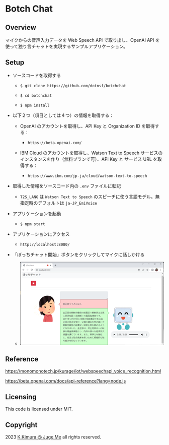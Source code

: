 # Botch Chat


## Overview

マイクからの音声入力データを Web Speech API で取り出し、OpenAI API を使って独り言チャットを実現するサンプルアプリケーション。


## Setup

- ソースコードを取得する

  - `$ git clone https://github.com/dotnsf/botchchat`
  
  - `$ cd botchchat`

  - `$ npm install` 

- 以下２つ（項目としては４つ）の情報を取得する：

  - OpenAI のアカウントを取得し、API Key と Organization ID を取得する：

    - `https://beta.openai.com/`

  - IBM Cloud のアカウントを取得し、Watson Text to Speech サービスのインスタンスを作り（無料プランで可）、API Key と サービス URL を取得する：

    - `https://www.ibm.com/jp-ja/cloud/watson-text-to-speech`

- 取得した情報をソースコード内の `.env` ファイルに転記

  - `T2S_LANG` は `Watson Text to Speech` のスピーチに使う言語モデル。無指定時のデフォルトは `ja-JP_EmiVoice`

- アプリケーションを起動

  - `$ npm start` 

- アプリケーションにアクセス

  - `http://localhost:8080/`

- 「ぼっちチャット開始」ボタンをクリックしてマイクに話しかける

  - ![サンプル](https://raw.githubusercontent.com/dotnsf/botchchat/main/public/imgs/sample.png)


## Reference

https://monomonotech.jp/kurage/iot/webspeechapi_voice_recognition.html

https://beta.openai.com/docs/api-reference?lang=node.js


## Licensing

This code is licensed under MIT.


## Copyright

2023  [K.Kimura @ Juge.Me](https://github.com/dotnsf) all rights reserved.
